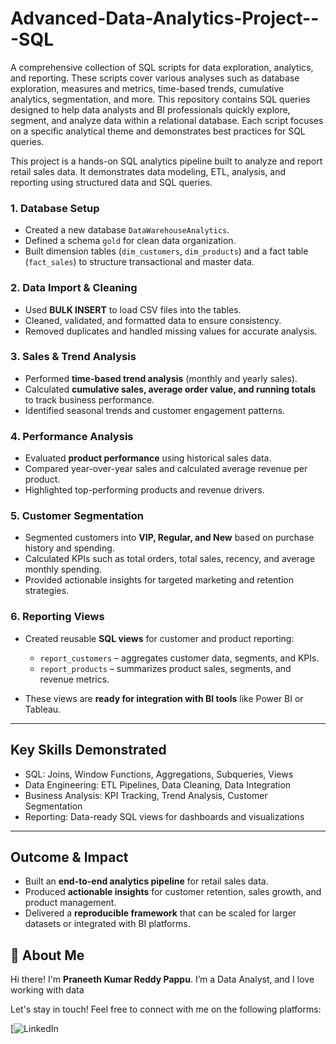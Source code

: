 # Advanced-Data-Analytics-Project---SQL
A comprehensive collection of SQL scripts for data exploration, analytics, and reporting. These scripts cover various analyses such as database exploration, measures and metrics, time-based trends, cumulative analytics, segmentation, and more.
This repository contains SQL queries designed to help data analysts and BI professionals quickly explore, segment, and analyze data within a relational database. Each script focuses on a specific analytical theme and demonstrates best practices for SQL queries.

This project is a hands-on SQL analytics pipeline built to analyze and report retail sales data. It demonstrates data modeling, ETL, analysis, and reporting using structured data and SQL queries.

### 1. Database Setup

* Created a new database `DataWarehouseAnalytics`.
* Defined a schema `gold` for clean data organization.
* Built dimension tables (`dim_customers`, `dim_products`) and a fact table (`fact_sales`) to structure transactional and master data.

### 2. Data Import & Cleaning

* Used **BULK INSERT** to load CSV files into the tables.
* Cleaned, validated, and formatted data to ensure consistency.
* Removed duplicates and handled missing values for accurate analysis.

### 3. Sales & Trend Analysis

* Performed **time-based trend analysis** (monthly and yearly sales).
* Calculated **cumulative sales, average order value, and running totals** to track business performance.
* Identified seasonal trends and customer engagement patterns.

### 4. Performance Analysis

* Evaluated **product performance** using historical sales data.
* Compared year-over-year sales and calculated average revenue per product.
* Highlighted top-performing products and revenue drivers.

### 5. Customer Segmentation

* Segmented customers into **VIP, Regular, and New** based on purchase history and spending.
* Calculated KPIs such as total orders, total sales, recency, and average monthly spending.
* Provided actionable insights for targeted marketing and retention strategies.

### 6. Reporting Views

* Created reusable **SQL views** for customer and product reporting:

  * `report_customers` – aggregates customer data, segments, and KPIs.
  * `report_products` – summarizes product sales, segments, and revenue metrics.
* These views are **ready for integration with BI tools** like Power BI or Tableau.

---

## Key Skills Demonstrated

* SQL: Joins, Window Functions, Aggregations, Subqueries, Views
* Data Engineering: ETL Pipelines, Data Cleaning, Data Integration
* Business Analysis: KPI Tracking, Trend Analysis, Customer Segmentation
* Reporting: Data-ready SQL views for dashboards and visualizations

---

## Outcome & Impact

* Built an **end-to-end analytics pipeline** for retail sales data.
* Produced **actionable insights** for customer retention, sales growth, and product management.
* Delivered a **reproducible framework** that can be scaled for larger datasets or integrated with BI platforms.


## 🌟 About Me

Hi there! I'm **Praneeth Kumar Reddy Pappu**. I’m a Data Analyst, and I love working with data

Let's stay in touch! Feel free to connect with me on the following platforms:

[![LinkedIn](https://www.linkedin.com/in/praneethrdy/)
